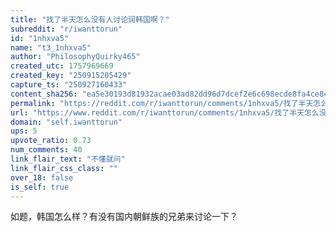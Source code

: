 ```yaml
---
title: "找了半天怎么没有人讨论润韩国啊？"
subreddit: "r/iwanttorun"
id: "1nhxva5"
name: "t3_1nhxva5"
author: "PhilosophyQuirky465"
created_utc: 1757969669
created_key: "250915205429"
capture_ts: "250927160433"
content_sha256: "ea5e30193d81932acae03ad82dd96d7dcef2e6c698ecde8fa4ce8430e646a348"
permalink: "https://reddit.com/r/iwanttorun/comments/1nhxva5/找了半天怎么没有人讨论润韩国啊/"
url: "https://www.reddit.com/r/iwanttorun/comments/1nhxva5/找了半天怎么没有人讨论润韩国啊/"
domain: "self.iwanttorun"
ups: 5
upvote_ratio: 0.73
num_comments: 40
link_flair_text: "不懂就问"
link_flair_css_class: ""
over_18: false
is_self: true
---
```


如题，韩国怎么样？有没有国内朝鲜族的兄弟来讨论一下？

